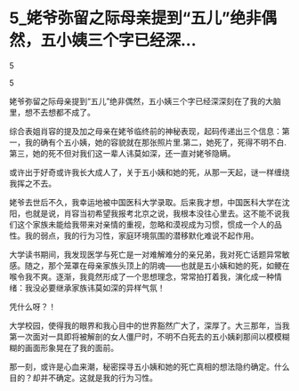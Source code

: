 # 5_姥爷弥留之际母亲提到“五儿”绝非偶然，五小姨三个字已经深...

5

5

姥爷弥留之际母亲提到“五儿”绝非偶然，五小姨三个字已经深深刻在了我的大脑里，想不去想都不成了。

综合表姐肖容的提及加之母亲在姥爷临终前的神秘表现，起码传递出三个信息：第一，我的确有个五小姨，她的容貌就在那张照片里.第二，她死了，死得不明不白.第三，她的死不但对我们这一辈人讳莫如深，还一直对姥爷隐瞒。

或许出于好奇或许我长大成人了，关于五小姨和她的死，从那一天起，谜一样缠绕我挥之不去。

姥爷去世后不久，我幸运地被中国医科大学录取。后来我才想，中国医科大学在沈阳，也就是说，肖容当初希望我报考北京之说，我根本没往心里去。这不能不说我们这个家族未能给我带来对亲情的重视，忽略和漠视成为习惯，惯成一个人的品性。我的弱点，我的行为习性，家庭环境氛围的潜移默化难说不起作用。

大学读书期间，我发现医学与死亡是一对难解难分的亲兄弟，我对死亡话题异常敏感。随之，那个笼罩在母亲家族头顶上的阴魂——也就是五小姨和她的死，如鲠在喉令我不爽。逐渐，我竟然形成了一个思想理念，常常拍打着我，演化成一种情绪：我没必要继承家族讳莫如深的异样气氛！

凭什么呀？！

大学校园，使得我的眼界和我心目中的世界豁然广大了，深厚了。大三那年，当我第一次面对一具即将被解剖的女人僵尸时，不明不白死去的五小姨刹那间以模模糊糊的画面形象晃在了我的面前。

那一刻，或许是心血来潮，秘密探寻五小姨和她的死亡真相的想法隐约确定。什么目的？却并不确定。这就是我的行为习性。